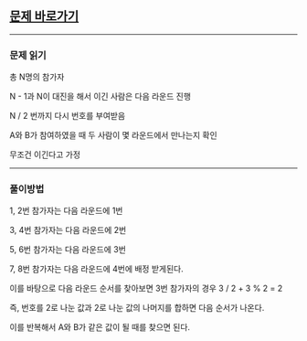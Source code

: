 ## [문제 바로가기](https://programmers.co.kr/learn/courses/30/lessons/12985)

---

### 문제 읽기

총 N명의 참가자

N - 1과 N이 대진을 해서 이긴 사람은 다음 라운드 진행

N / 2 번까지 다시 번호를 부여받음

A와 B가 참여하였을 때 두 사람이 몇 라운드에서 만나는지 확인

무조건 이긴다고 가정

---

### 풀이방법

1, 2번 참가자는 다음 라운드에 1번

3, 4번 참가자는 다음 라운드에 2번

5, 6번 참가자는 다음 라운드에 3번

7, 8번 참가자는 다음 라운드에 4번에 배정 받게된다.

이를 바탕으로 다음 라운드 순서를 찾아보면 3번 참가자의 경우 3 / 2 + 3 % 2 = 2

즉, 번호를 2로 나눈 값과 2로 나눈 값의 나머지를 합하면 다음 순서가 나온다.

이를 반복해서 A와 B가 같은 값이 될 때를 찾으면 된다.
